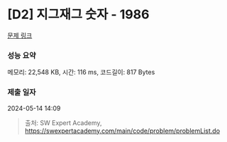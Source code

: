 # [D2] 지그재그 숫자 - 1986 

[문제 링크](https://swexpertacademy.com/main/code/problem/problemDetail.do?contestProbId=AV5PxmBqAe8DFAUq) 

### 성능 요약

메모리: 22,548 KB, 시간: 116 ms, 코드길이: 817 Bytes

### 제출 일자

2024-05-14 14:09



> 출처: SW Expert Academy, https://swexpertacademy.com/main/code/problem/problemList.do